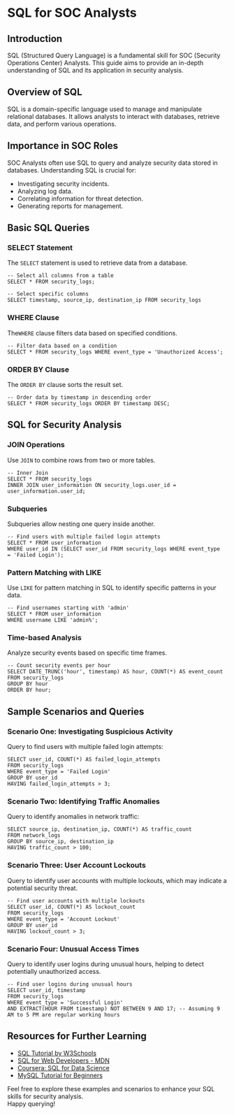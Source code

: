 # SQL for SOC Analysts

## Introduction
SQL (Structured Query Language) is a fundamental skill for SOC (Security Operations Center) Analysts. This guide aims to provide an in-depth understanding of SQL and its application in security analysis.

## Overview of SQL
SQL is a domain-specific language used to manage and manipulate relational databases. It allows analysts to interact with databases, retrieve data, and perform various operations.

## Importance in SOC Roles
SOC Analysts often use SQL to query and analyze security data stored in databases. Understanding SQL is crucial for:
- Investigating security incidents.
- Analyzing log data.
- Correlating information for threat detection.
- Generating reports for management.

## Basic SQL Queries

### SELECT Statement
The `SELECT` statement is used to retrieve data from a database.

    -- Select all columns from a table
    SELECT * FROM security_logs;

    -- Select specific columns
    SELECT timestamp, source_ip, destination_ip FROM security_logs


### WHERE Clause
The`WHERE` clause filters data based on specified conditions.

    -- Filter data based on a condition
    SELECT * FROM security_logs WHERE event_type = 'Unauthorized Access';

### ORDER BY Clause
The `ORDER BY` clause sorts the result set.

    -- Order data by timestamp in descending order
    SELECT * FROM security_logs ORDER BY timestamp DESC;

## SQL for Security Analysis

### JOIN Operations
Use `JOIN` to combine rows from two or more tables.

    -- Inner Join
    SELECT * FROM security_logs
    INNER JOIN user_information ON security_logs.user_id = user_information.user_id;

### Subqueries
Subqueries allow nesting one query inside another.

    -- Find users with multiple failed login attempts
    SELECT * FROM user_information
    WHERE user_id IN (SELECT user_id FROM security_logs WHERE event_type     = 'Failed Login');

### Pattern Matching with LIKE
Use `LIKE` for pattern matching in SQL to identify specific patterns in your data.

    -- Find usernames starting with 'admin'
    SELECT * FROM user_information
    WHERE username LIKE 'admin%';

### Time-based Analysis
Analyze security events based on specific time frames.

    -- Count security events per hour
    SELECT DATE_TRUNC('hour', timestamp) AS hour, COUNT(*) AS event_count
    FROM security_logs
    GROUP BY hour
    ORDER BY hour;


## Sample Scenarios and Queries

### Scenario One: Investigating Suspicious Activity
Query to find users with multiple failed login attempts:

    SELECT user_id, COUNT(*) AS failed_login_attempts
    FROM security_logs
    WHERE event_type = 'Failed Login'
    GROUP BY user_id
    HAVING failed_login_attempts > 3;

### Scenario Two: Identifying Traffic Anomalies
Query to identify anomalies in network traffic:

    SELECT source_ip, destination_ip, COUNT(*) AS traffic_count
    FROM network_logs
    GROUP BY source_ip, destination_ip
    HAVING traffic_count > 100;

### Scenario Three: User Account Lockouts
Query to identify user accounts with multiple lockouts, which may indicate a potential security threat.

    -- Find user accounts with multiple lockouts
    SELECT user_id, COUNT(*) AS lockout_count
    FROM security_logs
    WHERE event_type = 'Account Lockout'
    GROUP BY user_id
    HAVING lockout_count > 3;

### Scenario Four: Unusual Access Times
Query to identify user logins during unusual hours, helping to detect potentially unauthorized access.

    -- Find user logins during unusual hours
    SELECT user_id, timestamp
    FROM security_logs
    WHERE event_type = 'Successful Login'
    AND EXTRACT(HOUR FROM timestamp) NOT BETWEEN 9 AND 17; -- Assuming 9 AM to 5 PM are regular working hours

## Resources for Further Learning

- [SQL Tutorial by W3Schools](https://www.w3schools.com/sql/)
- [SQL for Web Developers - MDN](https://developer.mozilla.org/en-US/docs/Learn/Server-side/SQL)
- [Coursera: SQL for Data Science](https://www.coursera.org/learn/sql-for-data-science)
- [MySQL Tutorial for Beginners](https://www.youtube.com/watch?v=7S_tz1z_5bA)


Feel free to explore these examples and scenarios to enhance your SQL skills for security analysis. <br>
Happy querying!
